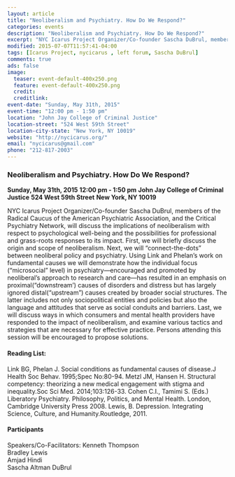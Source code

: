 ```yaml
---
layout: article
title: "Neoliberalism and Psychiatry. How Do We Respond?"
categories: events
description: "Neoliberalism and Psychiatry. How Do We Respond?"
excerpt: "NYC Icarus Project Organizer/Co-founder Sascha DuBrul, members of the Radical Caucus of the American Psychiatric Association, and the Critical Psychiatry Network, will discuss the implications of neoliberalism with respect to psychological well-being and the possibilities for professional and grass-roots responses to its impact."
modified: 2015-07-07T11:57:41-04:00
tags: [Icarus Project, nycicarus , left forum, Sascha DuBrul]
comments: true
ads: false
image:
  teaser: event-default-400x250.png
  feature: event-default-400x250.png
  credit: 
  creditlink: 
event-date: "Sunday, May 31th, 2015"
event-time: "12:00 pm - 1:50 pm"
location: "John Jay College of Criminal Justice"
location-street: "524 West 59th Street"
location-city-state: "New York, NY 10019"
website: "http://nycicarus.org/"
email: "nycicarus@gmail.com"
phone: "212-817-2003"
---
```

### Neoliberalism and Psychiatry. How Do We Respond?

**Sunday, May 31th, 2015**
**12:00 pm - 1:50 pm**
**John Jay College of Criminal Justice**
**524 West 59th Street**
**New York, NY 10019**

NYC Icarus Project Organizer/Co-founder Sascha DuBrul, members of the Radical Caucus of the American Psychiatric Association, and the Critical Psychiatry Network, will discuss the implications of neoliberalism with respect to psychological well-being and the possibilities for professional and grass-roots responses to its impact. First, we will briefly discuss the origin and scope of neoliberalism. Next, we will “connect-the-dots” between neoliberal policy and psychiatry. Using Link and Phelan’s work on fundamental causes we will demonstrate how the individual focus (“microsocial” level) in psychiatry—encouraged and promoted by neoliberal’s approach to research and care—has resulted in an emphasis on proximal(“downstream’) causes of disorders and distress but has largely ignored distal(“upstream”) causes created by broader social structures. The latter includes not only sociopolitical entities and policies but also the language and attitudes that serve as social conduits and barriers. Last, we will discuss ways in which consumers and mental health providers have responded to the impact of neoliberalism, and examine various tactics and strategies that are necessary for effective practice. Persons attending this session will be encouraged to propose solutions.

#### Reading List: 
Link BG, Phelan J. Social conditions as fundamental causes of disease.J Health Soc Behav. 1995;Spec No:80-94. Metzl JM, Hansen H. Structural competency: theorizing a new medical engagement with stigma and inequality.Soc Sci Med. 2014;103:126-33. Cohen C.I., Tamimi S. (Eds.) Liberatory Psychiatry. Philosophy, Politics, and Mental Health. London, Cambridge University Press 2008. Lewis, B. Depression. Integrating Science, Culture, and Humanity.Routledge, 2011.

#### Participants

Speakers/Co-Facilitators:
Kenneth Thompson			
Bradley Lewis			
Amjad Hindi			
Sascha Altman DuBrul					